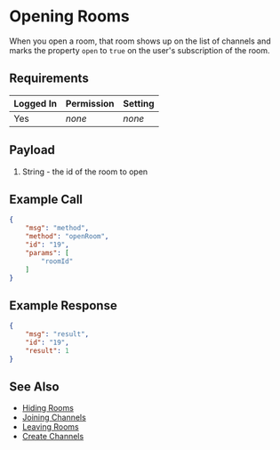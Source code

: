 # Opening Rooms
When you open a room, that room shows up on the list of channels and marks the property `open` to `true` on the user's subscription of the room.

## Requirements
| Logged In | Permission | Setting |
| --- | --- | --- |
| Yes | _none_ | _none_ |

## Payload
1. String - the id of the room to open

## Example Call

```json
{
    "msg": "method",
    "method": "openRoom",
    "id": "19",
    "params": [
        "roomId"
    ]
}
```

## Example Response

```json
{
    "msg": "result",
    "id": "19",
    "result": 1
}
```

## See Also
* [Hiding Rooms][1]
* [Joining Channels][2]
* [Leaving Rooms][3]
* [Create Channels][4]

[1]:../hiding-rooms
[2]:../joining-channels
[3]:../leaving-rooms
[4]:../create-channel
